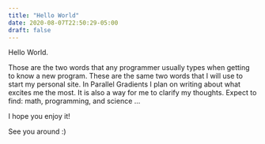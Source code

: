 ```yaml
---
title: "Hello World"
date: 2020-08-07T22:50:29-05:00
draft: false
---
```


Hello World.

Those are the two words that any programmer usually types when getting to know a new program. 
These are the same two words that I will use to start my personal site. 
In Parallel Gradients I plan on writing about what excites me the most. It is also a way for me to clarify my thoughts. Expect to find: math, programming, and science ...

I hope you enjoy it! 

See you around :)
